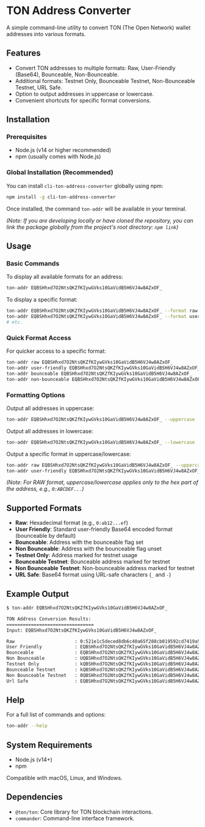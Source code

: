 # TON Address Converter

A simple command-line utility to convert TON (The Open Network) wallet addresses into various formats.

## Features

- Convert TON addresses to multiple formats: Raw, User-Friendly (Base64), Bounceable, Non-Bounceable.
- Additional formats: Testnet Only, Bounceable Testnet, Non-Bounceable Testnet, URL Safe.
- Option to output addresses in uppercase or lowercase.
- Convenient shortcuts for specific format conversions.

## Installation

### Prerequisites

- Node.js (v14 or higher recommended)
- npm (usually comes with Node.js)

### Global Installation (Recommended)

You can install `cli-ton-address-converter` globally using npm:

```bash
npm install -g cli-ton-address-converter
```

Once installed, the command `ton-addr` will be available in your terminal.

*(Note: If you are developing locally or have cloned the repository, you can link the package globally from the project's root directory: `npm link`)*

## Usage

### Basic Commands

To display all available formats for an address:

```bash
ton-addr EQBSHhxd7O2NtsQKZfKIywGVks10GaVidB5H6VJ4w8AZxOF_
```

To display a specific format:

```bash
ton-addr EQBSHhxd7O2NtsQKZfKIywGVks10GaVidB5H6VJ4w8AZxOF_ --format raw
ton-addr EQBSHhxd7O2NtsQKZfKIywGVks10GaVidB5H6VJ4w8AZxOF_ --format user-friendly
# etc.
```

### Quick Format Access

For quicker access to a specific format:

```bash
ton-addr raw EQBSHhxd7O2NtsQKZfKIywGVks10GaVidB5H6VJ4w8AZxOF_
ton-addr user-friendly EQBSHhxd7O2NtsQKZfKIywGVks10GaVidB5H6VJ4w8AZxOF_
ton-addr bounceable EQBSHhxd7O2NtsQKZfKIywGVks10GaVidB5H6VJ4w8AZxOF_
ton-addr non-bounceable EQBSHhxd7O2NtsQKZfKIywGVks10GaVidB5H6VJ4w8AZxOF_
```

### Formatting Options

Output all addresses in uppercase:

```bash
ton-addr EQBSHhxd7O2NtsQKZfKIywGVks10GaVidB5H6VJ4w8AZxOF_ --uppercase
```

Output all addresses in lowercase:

```bash
ton-addr EQBSHhxd7O2NtsQKZfKIywGVks10GaVidB5H6VJ4w8AZxOF_ --lowercase
```

Output a specific format in uppercase/lowercase:

```bash
ton-addr raw EQBSHhxd7O2NtsQKZfKIywGVks10GaVidB5H6VJ4w8AZxOF_ --uppercase
ton-addr user-friendly EQBSHhxd7O2NtsQKZfKIywGVks10GaVidB5H6VJ4w8AZxOF_ --lowercase
```
*(Note: For RAW format, uppercase/lowercase applies only to the hex part of the address, e.g., `0:ABCDEF...`)*

## Supported Formats

- **Raw**: Hexadecimal format (e.g., `0:ab12...ef`)
- **User Friendly**: Standard user-friendly Base64 encoded format (bounceable by default)
- **Bounceable**: Address with the bounceable flag set
- **Non Bounceable**: Address with the bounceable flag unset
- **Testnet Only**: Address marked for testnet usage
- **Bounceable Testnet**: Bounceable address marked for testnet
- **Non Bounceable Testnet**: Non-bounceable address marked for testnet
- **URL Safe**: Base64 format using URL-safe characters (`_` and `-`)

## Example Output

```bash
$ ton-addr EQBSHhxd7O2NtsQKZfKIywGVks10GaVidB5H6VJ4w8AZxOF_

TON Address Conversion Results:
================================
Input: EQBSHhxd7O2NtsQKZfKIywGVks10GaVidB5H6VJ4w8AZxOF_

Raw                      : 0:521e1c5deced8db6c40a65f288cb019592cd7419a562741e47e95278c3c019c4
User Friendly            : EQBSHhxd7O2NtsQKZfKIywGVks10GaVidB5H6VJ4w8AZxOF_
Bounceable               : EQBSHhxd7O2NtsQKZfKIywGVks10GaVidB5H6VJ4w8AZxOF_
Non Bounceable           : UQBSHhxd7O2NtsQKZfKIywGVks10GaVidB5H6VJ4w8AZxLy6
Testnet Only             : kQBSHhxd7O2NtsQKZfKIywGVks10GaVidB5H6VJ4w8AZxFr1
Bounceable Testnet       : kQBSHhxd7O2NtsQKZfKIywGVks10GaVidB5H6VJ4w8AZxFr1
Non Bounceable Testnet   : 0QBSHhxd7O2NtsQKZfKIywGVks10GaVidB5H6VJ4w8AZxAcw
Url Safe                 : EQBSHhxd7O2NtsQKZfKIywGVks10GaVidB5H6VJ4w8AZxOF_
```

## Help

For a full list of commands and options:

```bash
ton-addr --help
```

## System Requirements

- Node.js (v14+)
- npm

Compatible with macOS, Linux, and Windows.

## Dependencies

- `@ton/ton`: Core library for TON blockchain interactions.
- `commander`: Command-line interface framework.
